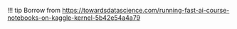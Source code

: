 !!! tip
    Borrow from https://towardsdatascience.com/running-fast-ai-course-notebooks-on-kaggle-kernel-5b42e54a4a79